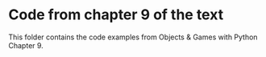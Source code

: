 # Code from chapter 9 of the text
This folder contains the code examples from Objects & Games with Python Chapter 9.
